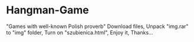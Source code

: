 # Hangman-Game  
"Games with well-known Polish proverb"
Download files,
Unpack "img.rar" to "img" folder,
Turn on "szubienica.html",
Enjoy it,
Thanks...

